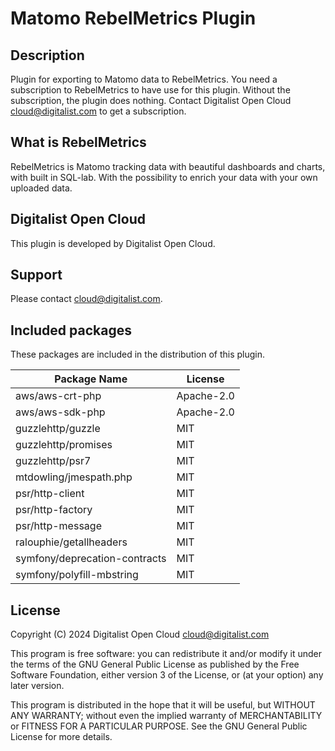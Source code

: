 # Matomo RebelMetrics Plugin

## Description

Plugin for exporting to Matomo data to RebelMetrics. You need a
subscription to RebelMetrics to have use for this plugin. Without the
subscription, the plugin does nothing. Contact Digitalist Open Cloud
<cloud@digitalist.com> to get a subscription.

## What is RebelMetrics

RebelMetrics is Matomo tracking data with beautiful dashboards and charts, with built in SQL-lab. With the possibility to enrich your data with your own uploaded data.

## Digitalist Open Cloud

This plugin is developed by Digitalist Open Cloud.

## Support

Please contact <cloud@digitalist.com>.

## Included packages

These packages are included in the distribution of this plugin.

| Package Name                    | License   |
|---------------------------------|-----------|
| aws/aws-crt-php                 | Apache-2.0|
| aws/aws-sdk-php                 | Apache-2.0|
| guzzlehttp/guzzle               | MIT       |
| guzzlehttp/promises             | MIT       |
| guzzlehttp/psr7                 | MIT       |
| mtdowling/jmespath.php          | MIT       |
| psr/http-client                 | MIT       |
| psr/http-factory                | MIT       |
| psr/http-message                | MIT       |
| ralouphie/getallheaders         | MIT       |
| symfony/deprecation-contracts   | MIT       |
| symfony/polyfill-mbstring       | MIT       |

## License

Copyright (C) 2024 Digitalist Open Cloud <cloud@digitalist.com>

This program is free software: you can redistribute it and/or modify it under the terms of the GNU General Public License as published by the Free Software Foundation, either version 3 of the License, or (at your option) any later version.

This program is distributed in the hope that it will be useful, but WITHOUT ANY WARRANTY; without even the implied warranty of MERCHANTABILITY or FITNESS FOR A PARTICULAR PURPOSE.  See the GNU General Public License for more details.